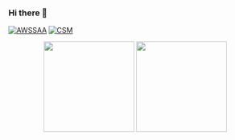 ### Hi there 👋

[![AWSSAA](https://img.shields.io/badge/-AWS%20Certified%20Solution%20Architect%20--%20Associate-%23232F3E?style=flat-square&logo=amazon-aws&link=https://www.credly.com/badges/b3318fd9-b881-4a1a-a56d-a49951fbe6b8/public_url)](https://www.credly.com/badges/b3318fd9-b881-4a1a-a56d-a49951fbe6b8/public_url)
[![CSM](https://img.shields.io/badge/-Certified%20ScrumMaster-%23ffffff?style=flat-square&logo=Scrum%20Alliance&link=https://bcert.me/bc/html/show-badge.html?b=wluantbi)](https://bcert.me/bc/html/show-badge.html?b=wluantbi)

<div align="center">
  <img height="180" src="https://github-readme-stats.vercel.app/api?username=maakun12&count_private=true&show_icons=true&theme=onedark" />
  <img height="180" src="https://github-readme-stats.vercel.app/api/top-langs/?username=maakun12&layout=compact&hide=javascript,html,css,scss,ruby,less,shell,php,handlebars,objective-c,makefile,dockerfile&langs_count=8&theme=onedark" />
</div>
